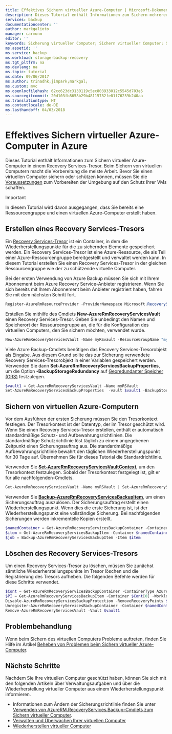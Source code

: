```yaml
---
title: Effektives Sichern virtueller Azure-Computer | Microsoft-Dokumentation
description: Dieses Tutorial enthält Informationen zum Sichern mehrerer virtueller Azure-Computer in einem Recovery Services-Tresor.
services: backup
documentationcenter: ''
author: markgalioto
manager: carmonm
editor: ''
keywords: Sicherung virtueller Computer; Sichern virtueller Computer; Sicherung und Notfallwiederherstellung
ms.assetid: ''
ms.service: backup
ms.workload: storage-backup-recovery
ms.tgt_pltfrm: na
ms.devlang: na
ms.topic: tutorial
ms.date: 09/06/2017
ms.author: trinadhk;jimpark;markgal;
ms.custom: mvc
ms.openlocfilehash: 62cc623dc3130119c5ec803933012c5545d703e5
ms.sourcegitcommit: 20d103fb8658b29b48115782fe01f76239b240aa
ms.translationtype: HT
ms.contentlocale: de-DE
ms.lasthandoff: 04/03/2018
---
```

# <a name="back-up-azure-virtual-machines-in-azure-at-scale"></a>Effektives Sichern virtueller Azure-Computer in Azure

Dieses Tutorial enthält Informationen zum Sichern virtueller Azure-Computer in einem Recovery Services-Tresor. Beim Sichern von virtuellen Computern macht die Vorbereitung die meiste Arbeit. Bevor Sie einen virtuellen Computer sichern oder schützen können, müssen Sie die [Voraussetzungen](backup-azure-arm-vms-prepare.md) zum Vorbereiten der Umgebung auf den Schutz Ihrer VMs schaffen. 

> [!IMPORTANT]
> In diesem Tutorial wird davon ausgegangen, dass Sie bereits eine Ressourcengruppe und einen virtuellen Azure-Computer erstellt haben.

## <a name="create-a-recovery-services-vault"></a>Erstellen eines Recovery Services-Tresors

Ein [Recovery Services-Tresor](backup-azure-recovery-services-vault-overview.md) ist ein Container, in dem die Wiederherstellungspunkte für die zu sichernden Elemente gespeichert werden. Ein Recovery Services-Tresor ist eine Azure-Ressource, die als Teil einer Azure-Ressourcengruppe bereitgestellt und verwaltet werden kann. In diesem Tutorial erstellen Sie einen Recovery Services-Tresor in der gleichen Ressourcengruppe wie der zu schützende virtuelle Computer.


Bei der ersten Verwendung von Azure Backup müssen Sie sich mit Ihrem Abonnement beim Azure Recovery Service-Anbieter registrieren. Wenn Sie sich bereits mit Ihrem Abonnement beim Anbieter registriert haben, fahren Sie mit dem nächsten Schritt fort.

```powershell
Register-AzureRmResourceProvider -ProviderNamespace Microsoft.RecoveryServices
```

Erstellen Sie mithilfe des Cmdlets **New-AzureRmRecoveryServicesVault** einen Recovery Services-Tresor. Geben Sie unbedingt den Namen und Speicherort der Ressourcengruppe an, die für die Konfiguration des virtuellen Computers, den Sie sichern möchten, verwendet wurde. 

```powershell
New-AzureRmRecoveryServicesVault -Name myRSvault -ResourceGroupName "myResourceGroup" -Location "EastUS"
```

Viele Azure Backup-Cmdlets benötigen das Recovery Services-Tresorobjekt als Eingabe. Aus diesem Grund sollte das zur Sicherung verwendete Recovery Services-Tresorobjekt in einer Variablen gespeichert werden. Verwenden Sie dann **Set-AzureRmRecoveryServicesBackupProperties**, um die Option **-BackupStorageRedundancy** auf [Georedundanter Speicher (GRS)](../storage/common/storage-redundancy-grs.md) festzulegen. 

```powershell
$vault1 = Get-AzureRmRecoveryServicesVault –Name myRSVault
Set-AzureRmRecoveryServicesBackupProperties  -vault $vault1 -BackupStorageRedundancy GeoRedundant
```

## <a name="back-up-azure-virtual-machines"></a>Sichern von virtuellen Azure-Computern

Vor dem Ausführen der ersten Sicherung müssen Sie den Tresorkontext festlegen. Der Tresorkontext ist der Datentyp, der im Tresor geschützt wird. Wenn Sie einen Recovery Services-Tresor erstellen, enthält er automatisch standardmäßige Schutz- und Aufbewahrungsrichtlinien. Die standardmäßige Schutzrichtlinie löst täglich zu einem angegebenen Zeitpunkt einen Sicherungsauftrag aus. Die standardmäßige Aufbewahrungsrichtlinie bewahrt den täglichen Wiederherstellungspunkt für 30 Tage auf. Übernehmen Sie für dieses Tutorial die Standardrichtlinie. 

Verwenden Sie **[Set-AzureRmRecoveryServicesVaultContext](https://docs.microsoft.com/powershell/module/azurerm.recoveryservices/set-azurermrecoveryservicesvaultcontext)**, um den Tresorkontext festzulegen. Sobald der Tresorkontext festgelegt ist, gilt er für alle nachfolgenden-Cmdlets. 

```powershell
Get-AzureRmRecoveryServicesVault -Name myRSVault | Set-AzureRmRecoveryServicesVaultContext
```

Verwenden Sie **[Backup-AzureRmRecoveryServicesBackupItem](https://docs.microsoft.com/powershell/module/azurerm.recoveryservices.backup/backup-azurermrecoveryservicesbackupitem)**, um einen Sicherungsauftrag auszulösen. Der Sicherungsauftrag erstellt einen Wiederherstellungspunkt. Wenn dies die erste Sicherung ist, ist der Wiederherstellungspunkt eine vollständige Sicherung. Bei nachfolgenden Sicherungen werden inkrementelle Kopien erstellt.

```powershell
$namedContainer = Get-AzureRmRecoveryServicesBackupContainer -ContainerType AzureVM -Status Registered -FriendlyName "V2VM"
$item = Get-AzureRmRecoveryServicesBackupItem -Container $namedContainer -WorkloadType AzureVM
$job = Backup-AzureRmRecoveryServicesBackupItem -Item $item
```

## <a name="delete-the-recovery-services-vault"></a>Löschen des Recovery Services-Tresors

Um einen Recovery Services-Tresor zu löschen, müssen Sie zunächst sämtliche Wiederherstellungspunkte im Tresor löschen und die Registrierung des Tresors aufheben. Die folgenden Befehle werden für diese Schritte verwendet. 


```powershell
$Cont = Get-AzureRmRecoveryServicesBackupContainer -ContainerType AzureVM -Status Registered
$PI = Get-AzureRmRecoveryServicesBackupItem -Container $Cont[0] -WorkloadType AzureVm
Disable-AzureRmRecoveryServicesBackupProtection -RemoveRecoveryPoints $PI[0]
Unregister-AzureRmRecoveryServicesBackupContainer -Container $namedContainer
Remove-AzureRmRecoveryServicesVault -Vault $vault1
```

## <a name="troubleshooting-errors"></a>Problembehandlung
Wenn beim Sichern des virtuellen Computers Probleme auftreten, finden Sie Hilfe im Artikel [Beheben von Problemen beim Sichern virtueller Azure-Computer](backup-azure-vms-troubleshoot.md).

## <a name="next-steps"></a>Nächste Schritte
Nachdem Sie Ihre virtuellen Computer geschützt haben, können Sie sich mit den folgenden Artikeln über Verwaltungsaufgaben und über die Wiederherstellung virtueller Computer aus einem Wiederherstellungspunkt informieren.

* Informationen zum Ändern der Sicherungsrichtlinie finden Sie unter [Verwenden von AzureRM.RecoveryServices.Backup-Cmdlets zum Sichern virtueller Computer](backup-azure-vms-automation.md#create-a-protection-policy).
* [Verwalten und Überwachen Ihrer virtuellen Computer](backup-azure-manage-vms.md)
* [Wiederherstellen virtueller Computer](backup-azure-arm-restore-vms.md)
